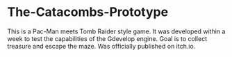# The-Catacombs-Prototype
This is a Pac-Man meets Tomb Raider style game. It was developed within a week to test the capabilities of the Gdevelop engine. Goal is to collect treasure and escape the maze. Was officially published on itch.io.
